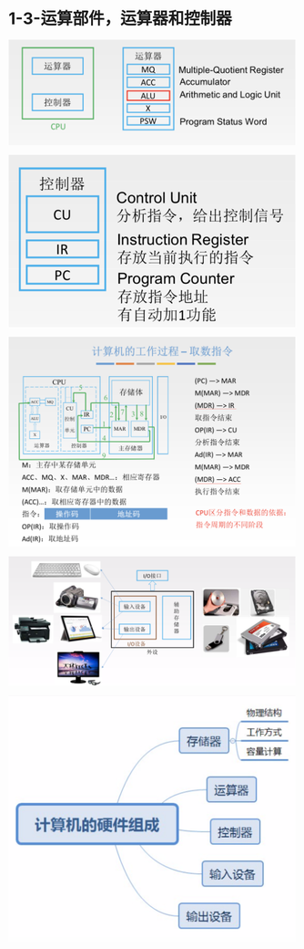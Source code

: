 # 1-3-运算部件，运算器和控制器



![](../../.gitbook/assets/image%20%2811%29.png)

![](../../.gitbook/assets/image%20%2821%29.png)

![](../../.gitbook/assets/image%20%28267%29.png)

![](../../.gitbook/assets/image%20%28186%29.png)

![](../../.gitbook/assets/image%20%282%29.png)

